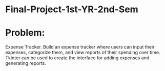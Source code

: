 # Final-Project-1st-YR-2nd-Sem

# Problem:
Expense Tracker. Build an expense tracker where users can input their expenses, categorize
them, and view reports of their spending over time. Tkinter can be used to create the interface for adding expenses and generating reports.
